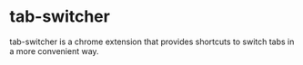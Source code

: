 # tab-switcher
tab-switcher is a chrome extension that provides shortcuts to switch tabs in a more convenient way.

